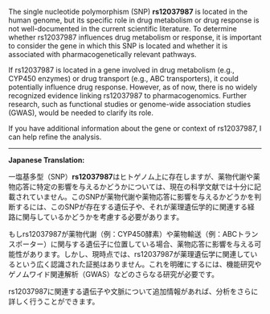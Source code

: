 The single nucleotide polymorphism (SNP) **rs12037987** is located in the human genome, but its specific role in drug metabolism or drug response is not well-documented in the current scientific literature. To determine whether rs12037987 influences drug metabolism or response, it is important to consider the gene in which this SNP is located and whether it is associated with pharmacogenetically relevant pathways.

If rs12037987 is located in a gene involved in drug metabolism (e.g., CYP450 enzymes) or drug transport (e.g., ABC transporters), it could potentially influence drug response. However, as of now, there is no widely recognized evidence linking rs12037987 to pharmacogenomics. Further research, such as functional studies or genome-wide association studies (GWAS), would be needed to clarify its role.

If you have additional information about the gene or context of rs12037987, I can help refine the analysis.

---

**Japanese Translation:**

一塩基多型（SNP）**rs12037987**はヒトゲノム上に存在しますが、薬物代謝や薬物応答に特定の影響を与えるかどうかについては、現在の科学文献では十分に記載されていません。このSNPが薬物代謝や薬物応答に影響を与えるかどうかを判断するには、このSNPが存在する遺伝子や、それが薬理遺伝学的に関連する経路に関与しているかどうかを考慮する必要があります。

もしrs12037987が薬物代謝（例：CYP450酵素）や薬物輸送（例：ABCトランスポーター）に関与する遺伝子に位置している場合、薬物応答に影響を与える可能性があります。しかし、現時点では、rs12037987が薬理遺伝学に関連しているという広く認識された証拠はありません。これを明確にするには、機能研究やゲノムワイド関連解析（GWAS）などのさらなる研究が必要です。

rs12037987に関連する遺伝子や文脈について追加情報があれば、分析をさらに詳しく行うことができます。